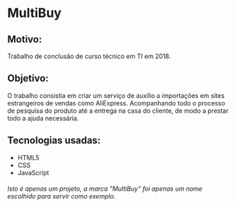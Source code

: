 # MultiBuy

## Motivo:
Trabalho de conclusão de curso técnico em TI em 2018.

## Objetivo:
O trabalho consistia em criar um serviço de auxílio a importações em sites estrangeiros de vendas como AliExpress. Acompanhando todo o processo de pesquisa do produto até a entrega na casa do cliente, de modo a prestar todo a ajuda necessária.

## Tecnologias usadas:
- HTML5
- CSS
- JavaScript

###### *Isto é apenas um projeto, a marca "MultiBuy" foi apenas um nome escolhido para servir como exemplo.*
